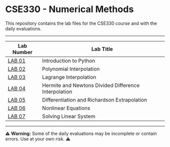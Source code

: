 # CSE330 - Numerical Methods

This repository contains the lab files for the CSE330 course and with the daily evaluations.

---

| Lab Number                      | Lab Title                                 |
|--------------------------------|------------------------------------------|
| [LAB 01](Lab_1_Introduction_to_Python.ipynb)              | Introduction to Python                    |
| [LAB 02](Lab_2_Polynomial_Interpolation.ipynb)             | Polynomial Interpolation                   |
| [LAB 03](Lab_3_Lagrange_Interpolation.ipynb)               | Lagrange Interpolation                     |
| [LAB 04](Lab_4_Hermite_and_Newtons_Divided_Difference_Interpolation.ipynb) | Hermite and Newtons Divided Difference Interpolation |
| [LAB 05](Lab_5_Differentiation_and_Richardson_Extrapolation.ipynb) | Differentiation and Richardson Extrapolation |
| [LAB 06](Lab_6_Nonlinear_Equations.ipynb)                  | Nonlinear Equations                        |
| [LAB 07](Lab_7_Solving_Linear_System.ipynb)                 | Solving Linear System                      |

---
⚠️ **Warning:** Some of the daily evaluations may be incomplete or contain errors. Use at your own risk. ⚠️
